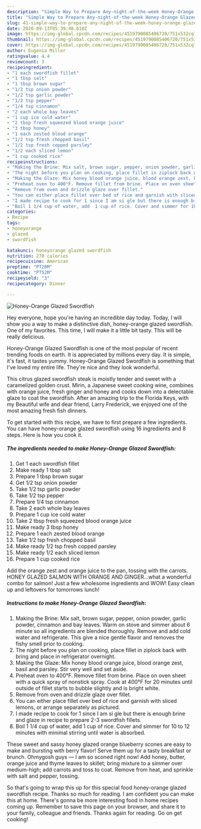 ```yaml
---
description: "Simple Way to Prepare Any-night-of-the-week Honey-Orange Glazed Swordfish"
title: "Simple Way to Prepare Any-night-of-the-week Honey-Orange Glazed Swordfish"
slug: 41-simple-way-to-prepare-any-night-of-the-week-honey-orange-glazed-swordfish
date: 2020-09-13T05:39:40.610Z
image: https://img-global.cpcdn.com/recipes/4519790085406720/751x532cq70/honey-orange-glazed-swordfish-recipe-main-photo.jpg
thumbnail: https://img-global.cpcdn.com/recipes/4519790085406720/751x532cq70/honey-orange-glazed-swordfish-recipe-main-photo.jpg
cover: https://img-global.cpcdn.com/recipes/4519790085406720/751x532cq70/honey-orange-glazed-swordfish-recipe-main-photo.jpg
author: Eugenia Miller
ratingvalue: 4.4
reviewcount: 3
recipeingredient:
- "1 each swordfish fillet"
- "1 tbsp salt"
- "1 tbsp brown sugar"
- "1/2 tsp onion powder"
- "1/2 tsp garlic powder"
- "1/2 tsp pepper"
- "1/4 tsp cinnamon"
- "2 each whole bay leaves"
- "1 cup ice cold water"
- "2 tbsp fresh squeezed blood orange juice"
- "3 tbsp honey"
- "1 each zested blood orange"
- "1/2 tsp fresh chopped basil"
- "1/2 tsp fresh copped parsley"
- "1/2 each sliced lemon"
- "1 cup cooked rice"
recipeinstructions:
- "Making the Brine: Mix salt, brown sugar, pepper, onion powder, garlic powder, cinnamon and bay leaves. Warm on stove and simmer about 6 minute so all ingredients are blended thoroughly. Remove and add cold water and refrigerate. This give a nice gentle flavor and removes the fishy smell prior to cooking."
- "The night before you plan on cooking, place fillet in ziplock back with bring and place in refrigerator overnight."
- "Making the Glaze: Mix honey blood orange juice, blood orange zest, basil and parsley. Stir very well and set aside."
- "Preheat oven to 400°F. Remove fillet from brine. Place on oven sheet with a quick spray of nonstick spray. Cook at 400°F for 20 minutes until outside of fillet starts to bubble slightly and is bright white."
- "Remove from oven and drizzle glaze over fillet."
- "You can either place fillet over bed of rice and garnish with sliced lemons, or arrange separately as pictured."
- "I made recipe to cook for 1 since I am si gle but there is enough brine and glaze in recipe to prepare 2-3 swordfish fillets."
- "Boil 1 1/4 cup of water, add  1 cup of rice. Cover and simmer for 10 to 12 minutes with minimal stirring until water is absorbed."
categories:
- Recipe
tags:
- honeyorange
- glazed
- swordfish

katakunci: honeyorange glazed swordfish 
nutrition: 270 calories
recipecuisine: American
preptime: "PT20M"
cooktime: "PT52M"
recipeyield: "3"
recipecategory: Dinner

---
```



![Honey-Orange Glazed Swordfish](https://img-global.cpcdn.com/recipes/4519790085406720/751x532cq70/honey-orange-glazed-swordfish-recipe-main-photo.jpg)

Hey everyone, hope you're having an incredible day today. Today, I will show you a way to make a distinctive dish, honey-orange glazed swordfish. One of my favorites. This time, I will make it a little bit tasty. This will be really delicious.

Honey-Orange Glazed Swordfish is one of the most popular of recent trending foods on earth. It is appreciated by millions every day. It is simple, it's fast, it tastes yummy. Honey-Orange Glazed Swordfish is something that I've loved my entire life. They're nice and they look wonderful.

This citrus glazed swordfish steak is moistly tender and sweet with a caramelized golden crust. Mirin, a Japanese sweet cooking wine, combines with orange juice, fresh ginger and honey and cooks down into a delectable glaze to coat the swordfish. After an amazing trip to the Florida Keys, with my Beautiful wife and dear friend, Larry Frederick, we enjoyed one of the most amazing fresh fish dinners.


To get started with this recipe, we have to first prepare a few ingredients. You can have honey-orange glazed swordfish using 16 ingredients and 8 steps. Here is how you cook it.

<!--inarticleads1-->

##### The ingredients needed to make Honey-Orange Glazed Swordfish:

1. Get 1 each swordfish fillet
1. Make ready 1 tbsp salt
1. Prepare 1 tbsp brown sugar
1. Get 1/2 tsp onion powder
1. Take 1/2 tsp garlic powder
1. Take 1/2 tsp pepper
1. Prepare 1/4 tsp cinnamon
1. Take 2 each whole bay leaves
1. Prepare 1 cup ice cold water
1. Take 2 tbsp fresh squeezed blood orange juice
1. Make ready 3 tbsp honey
1. Prepare 1 each zested blood orange
1. Take 1/2 tsp fresh chopped basil
1. Make ready 1/2 tsp fresh copped parsley
1. Make ready 1/2 each sliced lemon
1. Prepare 1 cup cooked rice


Add the orange zest and orange juice to the pan, tossing with the carrots. HONEY GLAZED SALMON WITH ORANGE AND GINGER…what a wonderful combo for salmon! Just a few wholesome ingredients and WOW! Easy clean up and leftovers for tomorrows lunch! 

<!--inarticleads2-->

##### Instructions to make Honey-Orange Glazed Swordfish:

1. Making the Brine: Mix salt, brown sugar, pepper, onion powder, garlic powder, cinnamon and bay leaves. Warm on stove and simmer about 6 minute so all ingredients are blended thoroughly. Remove and add cold water and refrigerate. This give a nice gentle flavor and removes the fishy smell prior to cooking.
1. The night before you plan on cooking, place fillet in ziplock back with bring and place in refrigerator overnight.
1. Making the Glaze: Mix honey blood orange juice, blood orange zest, basil and parsley. Stir very well and set aside.
1. Preheat oven to 400°F. Remove fillet from brine. Place on oven sheet with a quick spray of nonstick spray. Cook at 400°F for 20 minutes until outside of fillet starts to bubble slightly and is bright white.
1. Remove from oven and drizzle glaze over fillet.
1. You can either place fillet over bed of rice and garnish with sliced lemons, or arrange separately as pictured.
1. I made recipe to cook for 1 since I am si gle but there is enough brine and glaze in recipe to prepare 2-3 swordfish fillets.
1. Boil 1 1/4 cup of water, add  1 cup of rice. Cover and simmer for 10 to 12 minutes with minimal stirring until water is absorbed.


These sweet and sassy honey glazed orange blueberry scones are easy to make and bursting with berry flavor! Serve them up for a tasty breakfast or brunch. Ohmygosh guys — I am so sconed right now! Add honey, butter, orange juice and thyme leaves to skillet; bring mixture to a simmer over medium-high; add carrots and toss to coat. Remove from heat, and sprinkle with salt and pepper, tossing. 

So that's going to wrap this up for this special food honey-orange glazed swordfish recipe. Thanks so much for reading. I am confident you can make this at home. There's gonna be more interesting food in home recipes coming up. Remember to save this page on your browser, and share it to your family, colleague and friends. Thanks again for reading. Go on get cooking!
